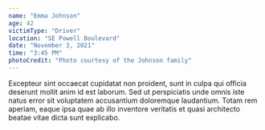 ```yaml
---
name: "Emma Johnson"
age: 42
victimType: "Driver"
location: "SE Powell Boulevard"
date: "November 3, 2021"
time: "3:45 PM"
photoCredit: "Photo courtesy of the Johnson family"
---
```


Excepteur sint occaecat cupidatat non proident, sunt in culpa qui officia deserunt mollit anim id est laborum. Sed ut perspiciatis unde omnis iste natus error sit voluptatem accusantium doloremque laudantium. Totam rem aperiam, eaque ipsa quae ab illo inventore veritatis et quasi architecto beatae vitae dicta sunt explicabo. 